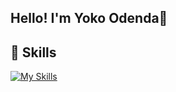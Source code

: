 ## Hello! I'm Yoko Odenda🍢

<!--
**odendayoko/odendayoko** is a ✨ _special_ ✨ repository because its `README.md` (this file) appears on your GitHub profile.

Here are some ideas to get you started:
- 🔭 I’m currently working on ...
- 🌱 I’m currently learning ...
- 👯 I’m looking to collaborate on ...
- 🤔 I’m looking for help with ...
- 💬 Ask me about ...
- 📫 How to reach me: ...
- 😄 Pronouns: ...
- ⚡ Fun fact: ...
-->

## 🌱 Skills
[![My Skills](https://skillicons.dev/icons?i=html,css,js,ts,react,redux,ruby,rails)](https://skillicons.dev)

